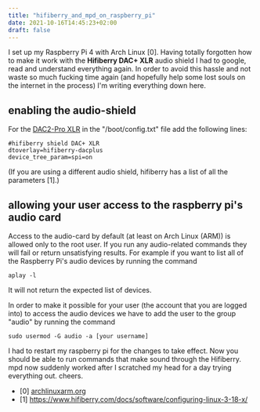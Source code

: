 ```yaml
---
title: "hifiberry_and_mpd_on_raspberry_pi"
date: 2021-10-16T14:45:23+02:00
draft: false
---
```


I set up my Raspberry Pi 4 with Arch Linux [0]. Having totally forgotten how to make it work with the **Hifiberry DAC+ XLR** audio shield I had to google, read and understand everything again. In order to avoid this hassle and not waste so much fucking time again (and hopefully help some lost souls on the internet in the process) I'm writing everything down here.

## enabling the audio-shield

For the [DAC2-Pro XLR](https://www.hifiberry.com/shop/boards/hifiberry-dac2-pro-xlr/) in the "/boot/config.txt" file add the following lines:
```
#hifiberry shield DAC+ XLR
dtoverlay=hifiberry-dacplus
device_tree_param=spi=on
```

(If you are using a different audio shield, hifiberry has a list of all the parameters [1].)

## allowing your user access to the raspberry pi's audio card

Access to the audio-card by default (at least on Arch Linux (ARM)) is allowed only to the root user. If you run any audio-related commands they will fail or return unsatisfying results. For example if you want to list all of the Raspberry Pi's audio devices by running the command

```
aplay -l
```
It will not return the expected list of devices.

In order to make it possible for your user (the account that you are logged into) to access the audio devices we have to add the user to the group "audio" by running the command
```
sudo usermod -G audio -a [your username]
```

I had to restart my raspberry pi for the changes to take effect. 
Now you should be able to run commands that make sound through the Hifiberry. 
mpd now suddenly worked after I scratched my head for a day trying everything out.
cheers.

- [0] [archlinuxarm.org](archlinuxarm.org)
- [1] https://www.hifiberry.com/docs/software/configuring-linux-3-18-x/